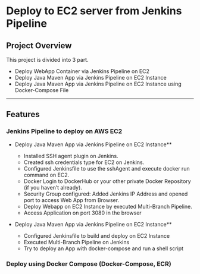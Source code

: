 #  Deploy to EC2 server from Jenkins Pipeline

## **Project Overview**
This project is divided into 3 part. 
   - Deploy WebApp Container via Jenkins Pipeline on EC2
   - Deploy Java Maven App via Jenkins Pipeline on EC2 Instance
   - Deploy Java Maven App via Jenkins Pipeline on EC2 Instance using Docker-Compose File
---

## **Features**

### **Jenkins Pipeline to deploy on AWS EC2**

- Deploy Java Maven App via Jenkins Pipeline on EC2 Instance**

   - Installed SSH agent plugin on Jenkins.
   - Created ssh credentials type for EC2 on Jenkins.
   - Configured Jenkinsfile to use the sshAgent and execute docker run command on EC2.
   - Docker Login to DockerHub or your other private Docker Repository (if you haven’t already).
   - Security Group configured: Added Jenkins IP Address and opened port to access Web App from Browser.
   - Deploy Webapp on EC2 Instance by executed Multi-Branch Pipeline.
   - Access Application on port 3080 in the browser

- Deploy Java Maven App via Jenkins Pipeline on EC2 Instance**
   - Configured Jenkinsfile to build and deploy on EC2 Instance
   - Executed Multi-Branch Pipeline on Jenkins
   - Try to deploy an App with docker-compose and run a shell script


### **Deploy using Docker Compose (Docker-Compose, ECR)**
